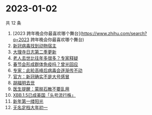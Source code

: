 # 2023-01-02

共 12 条

<!-- BEGIN ZHIHUSEARCH -->
<!-- 最后更新时间 Mon Jan 02 2023 14:12:07 GMT+0800 (China Standard Time) -->
1. [2023 跨年晚会你最喜欢哪个舞台](https://www.zhihu.com/search?q=2023 跨年晚会你最喜欢哪个舞台)
1. [新冠病毒找到动物宿主](https://www.zhihu.com/search?q=新冠病毒找到动物宿主)
1. [大理寺日志第二季更新](https://www.zhihu.com/search?q=大理寺日志第二季更新)
1. [老人去世比往年多很多？专家释疑](https://www.zhihu.com/search?q=老人去世比往年多很多？专家释疑)
1. [春节会形成群体免疫吗？曾光回应](https://www.zhihu.com/search?q=春节会形成群体免疫吗？曾光回应)
1. [专家：此轮高峰后病毒会逐渐传不动](https://www.zhihu.com/search?q=专家：此轮高峰后病毒会逐渐传不动)
1. [官方：新冠确实不是大号感冒](https://www.zhihu.com/search?q=官方：新冠确实不是大号感冒)
1. [胡福明去世](https://www.zhihu.com/search?q=胡福明去世)
1. [医生提醒：蒙脱石散不要乱用](https://www.zhihu.com/search?q=医生提醒：蒙脱石散不要乱用)
1. [XBB.1.5已成美国「头号流行株」](https://www.zhihu.com/search?q=XBB.1.5已成美国「头号流行株」)
1. [新年第一缕阳光](https://www.zhihu.com/search?q=新年第一缕阳光)
1. [无名定档大年初一](https://www.zhihu.com/search?q=无名定档大年初一)
<!-- END ZHIHUSEARCH -->
